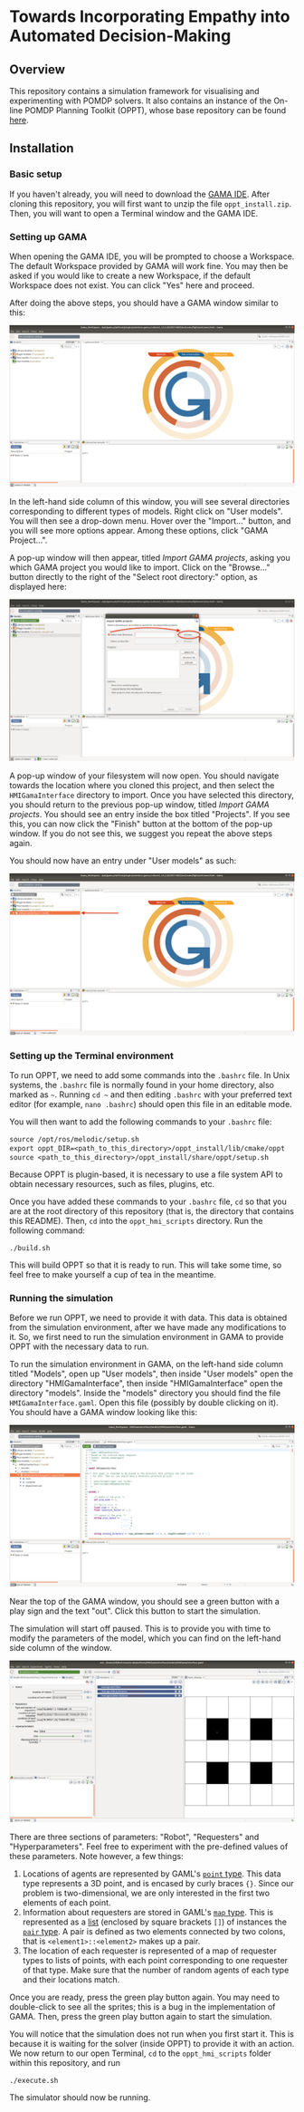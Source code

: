 # Towards Incorporating Empathy into Automated Decision-Making

## Overview

This repository contains a simulation framework for visualising and experimenting with POMDP solvers.
It also contains an instance of the On-line POMDP Planning Toolkit (OPPT), whose base repository can be found [here](https://github.com/RDLLab/oppt).

## Installation

### Basic setup

If you haven't already, you will need to download the [GAMA IDE](https://gama-platform.org/download).
After cloning this repository, you will first want to unzip the file `oppt_install.zip`.
Then, you will want to open a Terminal window and the GAMA IDE.

### Setting up GAMA

When opening the GAMA IDE, you will be prompted to choose a Workspace.
The default Workspace provided by GAMA will work fine.
You may then be asked if you would like to create a new Workspace, if the default Workspace does not exist.
You can click "Yes" here and proceed.

After doing the above steps, you should have a GAMA window similar to this:

![](assets/gama-intro.png)

In the left-hand side column of this window, you will see several directories corresponding to different types of models.
Right click on "User models".
You will then see a drop-down menu.
Hover over the "Import..." button, and you will see more options appear.
Among these options, click "GAMA Project...".

A pop-up window will then appear, titled *Import GAMA projects*, asking you which GAMA project you would like to import.
Click on the "Browse..." button directly to the right of the "Select root directory:" option, as displayed here:

![](assets/import-project.png)

A pop-up window of your filesystem will now open.
You should navigate towards the location where you cloned this project, and then select the `HMIGamaInterface` directory to import.
Once you have selected this directory, you should return to the previous pop-up window, titled *Import GAMA projects*.
You should see an entry inside the box titled "Projects".
If you see this, you can now click the "Finish" button at the bottom of the pop-up window.
If you do not see this, we suggest you repeat the above steps again.

You should now have an entry under "User models" as such:

![](assets/added-model.png)

### Setting up the Terminal environment

To run OPPT, we need to add some commands into the `.bashrc` file.
In Unix systems, the `.bashrc` file is normally found in your home directory, also marked as `~`.
Running `cd ~` and then editing `.bashrc` with your preferred text editor (for example, `nano .bashrc`) should open this file in an editable mode.

You will then want to add the following commands to your `.bashrc` file:

```
source /opt/ros/melodic/setup.sh
export oppt_DIR=<path_to_this_directory>/oppt_install/lib/cmake/oppt
source <path_to_this_directory>/oppt_install/share/oppt/setup.sh
```

Because OPPT is plugin-based, it is necessary to use a file system API to obtain necessary resources, such as files, plugins, etc.

Once you have added these commands to your `.bashrc` file, `cd` so that you are at the root directory of this repository (that is, the directory that contains this README).
Then, `cd` into the `oppt_hmi_scripts` directory. Run the following command:

```
./build.sh
```

This will build OPPT so that it is ready to run.
This will take some time, so feel free to make yourself a cup of tea in the meantime.

### Running the simulation

Before we run OPPT, we need to provide it with data.
This data is obtained from the simulation environment, after we have made any modifications to it.
So, we first need to run the simulation environment in GAMA to provide OPPT with the necessary data to run.

To run the simulation environment in GAMA, on the left-hand side column titled "Models", open up "User models", then inside "User models" open the directory "HMIGamaInterface", then inside "HMIGamaInterface" open the directory "models".
Inside the "models" directory you should find the file `HMIGamaInterface.gaml`.
Open this file (possibly by double clicking on it).
You should have a GAMA window looking like this:

![](assets/gama-open.png)

Near the top of the GAMA window, you should see a green button with a play sign and the text "out".
Click this button to start the simulation.

The simulation will start off paused.
This is to provide you with time to modify the parameters of the model, which you can find on the left-hand side column of the window.

![](assets/initial-start.png)

There are three sections of parameters: "Robot", "Requesters" and "Hyperparameters".
Feel free to experiment with the pre-defined values of these parameters.
Note however, a few things:
1. Locations of agents are represented by GAML's [`point` type](https://gama-platform.org/wiki/DataTypes#point). This data type represents a 3D point, and is encased by curly braces `{}`. Since our problem is two-dimensional, we are only interested in the first two elements of each point.
2. Information about requesters are stored in GAML's [`map` type](https://gama-platform.org/wiki/DataTypes#map). This is represented as a [list](https://gama-platform.org/wiki/DataTypes#list) (enclosed by square brackets `[]`) of instances the [`pair` type](https://gama-platform.org/wiki/DataTypes#pair). A pair is defined as two elements connected by two colons, that is `<element1>::<element2>` makes up a pair.
3. The location of each requester is represented of a map of requester types to lists of points, with each point corresponding to one requester of that type. Make sure that the number of random agents of each type and their locations match.

Once you are ready, press the green play button again. You may need to double-click to see all the sprites; this is a bug in the implementation of GAMA.
Then, press the green play button again to start the simulation.

You will notice that the simulation does not run when you first start it. This is because it is waiting for the solver (inside OPPT) to provide it with an action.
We now return to our open Terminal, `cd` to the `oppt_hmi_scripts` folder within this repository, and run

```
./execute.sh
```

The simulator should now be running.